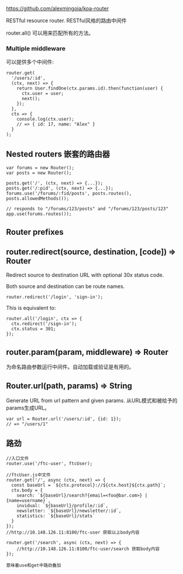 https://github.com/alexmingoia/koa-router

RESTful resource router. RESTful风格的路由中间件

router.all() 可以用来匹配所有的方法。

### Multiple middleware
可以提供多个中间件:
```
router.get(
  '/users/:id',
  (ctx, next) => {
    return User.findOne(ctx.params.id).then(function(user) {
      ctx.user = user;
      next();
    });
  },
  ctx => {
    console.log(ctx.user);
    // => { id: 17, name: "Alex" }
  }
);
```

## Nested routers 嵌套的路由器
```
var forums = new Router();
var posts = new Router();
 
posts.get('/', (ctx, next) => {...});
posts.get('/:pid', (ctx, next) => {...});
forums.use('/forums/:fid/posts', posts.routes(), posts.allowedMethods());
 
// responds to "/forums/123/posts" and "/forums/123/posts/123"
app.use(forums.routes());
```

## Router prefixes

## router.redirect(source, destination, [code]) ⇒ Router
Redirect source to destination URL with optional 30x status code.

Both source and destination can be route names.
```
router.redirect('/login', 'sign-in');
```
This is equivalent to:
```
router.all('/login', ctx => {
  ctx.redirect('/sign-in');
  ctx.status = 301;
});
```

## router.param(param, middleware) ⇒ Router
为命名路由参数运行中间件。自动加载或验证是有用的。

## Router.url(path, params) ⇒ String
Generate URL from url pattern and given params.
从URL模式和被给予的params生成URL。
```
var url = Router.url('/users/:id', {id: 1});
// => "/users/1"
```

## 路劲
```
//入口文件
router.use('/ftc-user', ftcUser);

//ftcUser.js中文件
router.get('/', async (ctx, next) => {
  const baseUrl = `${ctx.protocol}://${ctx.host}${ctx.path}`;
  ctx.body = {   
    search: `${baseUrl}/search?{email=<foo@bar.com>} | {name=username}`,
    invidual: `${baseUrl}/profile/:id`,
    newsletter: `${baseUrl}/newsletter/:id`,
    statistics: `${baseUrl}/stats`
  }
});
//http://10.148.126.11:8100/ftc-user 获取以上body内容

router.get('/search', async (ctx, next) => {
    //http://10.148.126.11:8100/ftc-user/search 获取body内容
});

意味着use和get中路劲叠加
```